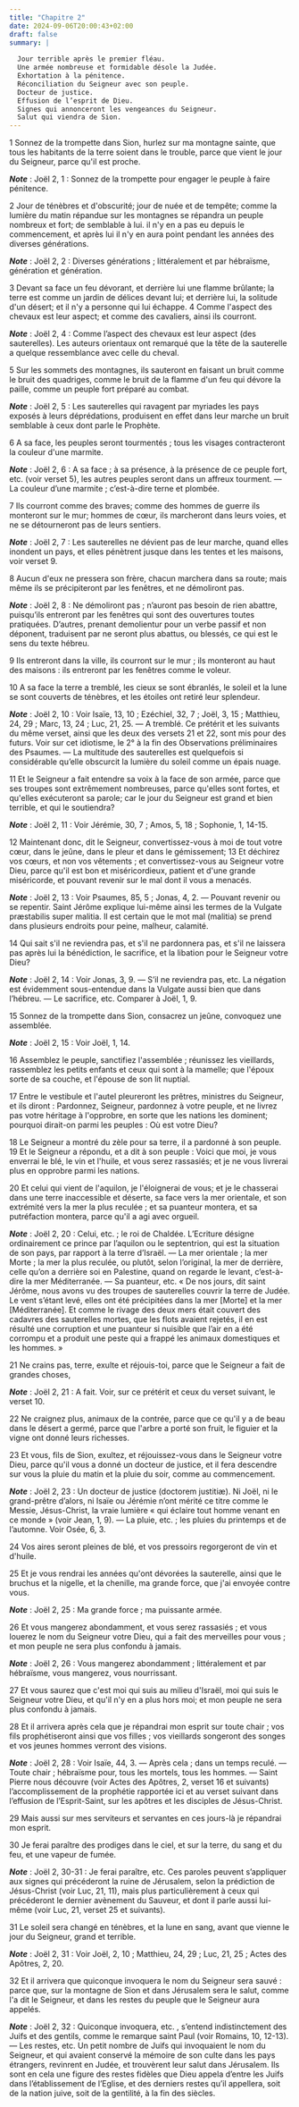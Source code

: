 ```yaml
---
title: "Chapitre 2"
date: 2024-09-06T20:00:43+02:00
draft: false
summary: |
  
  Jour terrible après le premier fléau.
  Une armée nombreuse et formidable désole la Judée.
  Exhortation à la pénitence.
  Réconciliation du Seigneur avec son peuple.
  Docteur de justice.
  Effusion de l’esprit de Dieu.
  Signes qui annonceront les vengeances du Seigneur.
  Salut qui viendra de Sion.
---
```



1 Sonnez de la trompette dans Sion, hurlez sur ma montagne sainte, que tous les habitants de la terre soient dans le trouble, parce que vient le jour du Seigneur, parce qu'il est proche.

***Note*** :  Joël 2, 1 : Sonnez de la trompette pour engager le peuple à faire pénitence.

2 Jour de ténèbres et d'obscurité; jour de nuée et de tempête; comme la lumière du matin répandue sur les montagnes se répandra un peuple nombreux et fort; de semblable à lui. il n'y en a pas eu depuis le commencement, et après lui il n'y en aura point pendant les années des diverses générations.

***Note*** :  Joël 2, 2 : Diverses générations ; littéralement et par hébraïsme, génération et génération.


3 Devant sa face un feu dévorant, et derrière lui une flamme brûlante; la terre est comme un jardin de délices devant lui; et derrière lui, la solitude d'un désert; et il n'y a personne qui lui échappe. 4 Comme l'aspect des chevaux est leur aspect; et comme des cavaliers, ainsi ils courront.

***Note*** :  Joël 2, 4 : Comme l’aspect des chevaux est leur aspect (des sauterelles). Les auteurs orientaux ont remarqué que la tête de la sauterelle a quelque ressemblance avec celle du cheval.

5 Sur les sommets des montagnes, ils sauteront en faisant un bruit comme le bruit des quadriges, comme le bruit de la flamme d'un feu qui dévore la paille, comme un peuple fort préparé au combat.

***Note*** :  Joël 2, 5 : Les sauterelles qui ravagent par myriades les pays exposés à leurs déprédations, produisent en effet dans leur marche un bruit semblable à ceux dont parle le Prophète.


6 A sa face, les peuples seront tourmentés ; tous les visages contracteront la couleur d'une marmite.

***Note*** :  Joël 2, 6 : A sa face ; à sa présence, à la présence de ce peuple fort, etc. (voir verset 5), les autres peuples seront dans un affreux tourment. ― La couleur d’une marmite ; c’est-à-dire terne et plombée.

7 Ils courront comme des braves; comme des hommes de guerre ils monteront sur le mur; hommes de cœur, ils marcheront dans leurs voies, et ne se détourneront pas de leurs sentiers.

***Note*** :  Joël 2, 7 : Les sauterelles ne dévient pas de leur marche, quand elles inondent un pays, et elles pénètrent jusque dans les tentes et les maisons, voir verset 9.

8 Aucun d'eux ne pressera son frère, chacun marchera dans sa route; mais même ils se précipiteront par les fenêtres, et ne démoliront pas.

***Note*** :  Joël 2, 8 : Ne démoliront pas ; n’auront pas besoin de rien abattre, puisqu’ils entreront par les fenêtres qui sont des ouvertures toutes pratiquées. D’autres, prenant demolientur pour un verbe passif et non déponent, traduisent par ne seront plus abattus, ou blessés, ce qui est le sens du texte hébreu.

9 Ils entreront dans la ville, ils courront sur le mur ; ils monteront au haut des maisons : ils entreront par les fenêtres comme le voleur.


10 A sa face la terre a tremblé, les cieux se sont ébranlés, le soleil et la lune se sont couverts de ténèbres, et les étoiles ont retiré leur splendeur.

***Note*** :  Joël 2, 10 : Voir Isaïe, 13, 10 ; Ezéchiel, 32, 7 ; Joël, 3, 15 ; Matthieu, 24, 29 ; Marc, 13, 24 ; Luc, 21, 25. ― A tremblé. Ce prétérit et les suivants du même verset, ainsi que les deux des versets 21 et 22, sont mis pour des futurs. Voir sur cet idiotisme, le 2° à la fin des Observations préliminaires des Psaumes. ― La multitude des sauterelles est quelquefois si considérable qu’elle obscurcit la lumière du soleil comme un épais nuage.

11 Et le Seigneur a fait entendre sa voix à la face de son armée, parce que ses troupes sont extrêmement nombreuses, parce qu'elles sont fortes, et qu'elles exécuteront sa parole; car le jour du Seigneur est grand et bien terrible, et qui le soutiendra?

***Note*** :  Joël 2, 11 : Voir Jérémie, 30, 7 ; Amos, 5, 18 ; Sophonie, 1, 14-15.

12 Maintenant donc, dit le Seigneur, convertissez-vous à moi de tout votre cœur, dans le jeûne, dans le pleur et dans le gémissement; 13 Et déchirez vos cœurs, et non vos vêtements ; et convertissez-vous au Seigneur votre Dieu, parce qu'il est bon et miséricordieux, patient et d'une grande miséricorde, et pouvant revenir sur le mal dont il vous a menacés.

***Note*** :  Joël 2, 13 : Voir Psaumes, 85, 5 ; Jonas, 4, 2. ― Pouvant revenir ou se repentir. Saint Jérôme explique lui-même ainsi les termes de la Vulgate præstabilis super malitia. Il est certain que le mot mal (malitia) se prend dans plusieurs endroits pour peine, malheur, calamité.

14 Qui sait s'il ne reviendra pas, et s'il ne pardonnera pas, et s'il ne laissera pas après lui la bénédiction, le sacrifice, et la libation pour le Seigneur votre Dieu?

***Note*** :  Joël 2, 14 : Voir Jonas, 3, 9. ― S’il ne reviendra pas, etc. La négation est évidemment sous-entendue dans la Vulgate aussi bien que dans l’hébreu. ― Le sacrifice, etc. Comparer à Joël, 1, 9.


15 Sonnez de la trompette dans Sion, consacrez un jeûne, convoquez une assemblée.

***Note*** :  Joël 2, 15 : Voir Joël, 1, 14.

16 Assemblez le peuple, sanctifiez l'assemblée ; réunissez les vieillards, rassemblez les petits enfants et ceux qui sont à la mamelle; que l'époux sorte de sa couche, et l'épouse de son lit nuptial.


17 Entre le vestibule et l'autel pleureront les prêtres, ministres du Seigneur, et ils diront : Pardonnez, Seigneur, pardonnez à votre peuple, et ne livrez pas votre héritage à l'opprobre, en sorte que les nations les dominent; pourquoi dirait-on parmi les peuples : Où est votre Dieu?


18 Le Seigneur a montré du zèle pour sa terre, il a pardonné à son peuple. 19 Et le Seigneur a répondu, et a dit à son peuple : Voici que moi, je vous enverrai le blé, le vin et l'huile, et vous serez rassasiés; et je ne vous livrerai plus en opprobre parmi les nations.


20 Et celui qui vient de l'aquilon, je l'éloignerai de vous; et je le chasserai dans une terre inaccessible et déserte, sa face vers la mer orientale, et son extrémité vers la mer la plus reculée ; et sa puanteur montera, et sa putréfaction montera, parce qu'il a agi avec orgueil.

***Note*** :  Joël 2, 20 : Celui, etc. ; le roi de Chaldée. L’Ecriture désigne ordinairement ce prince par l’aquilon ou le septentrion, qui est la situation de son pays, par rapport à la terre d’Israël. ― La mer orientale ; la mer Morte ; la mer la plus reculée, ou plutôt, selon l’original, la mer de derrière, celle qu’on a derrière soi en Palestine, quand on regarde le levant, c’est-à-dire la mer Méditerranée. ― Sa puanteur, etc. « De nos jours, dit saint Jérôme, nous avons vu des troupes de sauterelles couvrir la terre de Judée. Le vent s’étant levé, elles ont été précipitées dans la mer [Morte] et la mer [Méditerranée]. Et comme le rivage des deux mers était couvert des cadavres des sauterelles mortes, que les flots avaient rejetés, il en est résulté une corruption et une puanteur si nuisible que l’air en a été corrompu et a produit une peste qui a frappé les animaux domestiques et les hommes. »


21 Ne crains pas, terre, exulte et réjouis-toi, parce que le Seigneur a fait de grandes choses,

***Note*** :  Joël 2, 21 : A fait. Voir, sur ce prétérit et ceux du verset suivant, le verset 10.

22 Ne craignez plus, animaux de la contrée, parce que ce qu'il y a de beau dans le désert a germé, parce que l'arbre a porté son fruit, le figuier et la vigne ont donné leurs richesses.


23 Et vous, fils de Sion, exultez, et réjouissez-vous dans le Seigneur votre Dieu, parce qu'il vous a donné un docteur de justice, et il fera descendre sur vous la pluie du matin et la pluie du soir, comme au commencement.

***Note*** :  Joël 2, 23 : Un docteur de justice (doctorem justitiæ). Ni Joël, ni le grand-prêtre d’alors, ni Isaïe ou Jérémie n’ont mérité ce titre comme le Messie, Jésus-Christ, la vraie lumière « qui éclaire tout homme venant en ce monde » (voir Jean, 1, 9). ― La pluie, etc. ; les pluies du printemps et de l’automne. Voir Osée, 6, 3.

24 Vos aires seront pleines de blé, et vos pressoirs regorgeront de vin et d'huile.


25 Et je vous rendrai les années qu'ont dévorées la sauterelle, ainsi que le bruchus et la nigelle, et la chenille, ma grande force, que j'ai envoyée contre vous.

***Note*** :  Joël 2, 25 : Ma grande force ; ma puissante armée.

26 Et vous mangerez abondamment, et vous serez rassasiés ; et vous louerez le nom du Seigneur votre Dieu, qui a fait des merveilles pour vous ; et mon peuple ne sera plus confondu à jamais.

***Note*** :  Joël 2, 26 : Vous mangerez abondamment ; littéralement et par hébraïsme, vous mangerez, vous nourrissant.


27 Et vous saurez que c'est moi qui suis au milieu d'Israël, moi qui suis le Seigneur votre Dieu, et qu'il n'y en a plus hors moi; et mon peuple ne sera plus confondu à jamais.


28 Et il arrivera après cela que je répandrai mon esprit sur toute chair ; vos fils prophétiseront ainsi que vos filles ; vos vieillards songeront des songes et vos jeunes hommes verront des visions.

***Note*** :  Joël 2, 28 : Voir Isaïe, 44, 3. ― Après cela ; dans un temps reculé. ― Toute chair ; hébraïsme pour, tous les mortels, tous les hommes. ― Saint Pierre nous découvre (voir Actes des Apôtres, 2, verset 16 et suivants) l’accomplissement de la prophétie rapportée ici et au verset suivant dans l’effusion de l’Esprit-Saint, sur les apôtres et les disciples de Jésus-Christ.

29 Mais aussi sur mes serviteurs et servantes en ces jours-là je répandrai mon esprit.


30 Je ferai paraître des prodiges dans le ciel, et sur la terre, du sang et du feu, et une vapeur de fumée.

***Note*** :  Joël 2, 30-31 : Je ferai paraître, etc. Ces paroles peuvent s’appliquer aux signes qui précéderont la ruine de Jérusalem, selon la prédiction de Jésus-Christ (voir Luc, 21, 11), mais plus particulièrement à ceux qui précéderont le dernier avènement du Sauveur, et dont il parle aussi lui-même (voir Luc, 21, verset 25 et suivants).

31 Le soleil sera changé en ténèbres, et la lune en sang, avant que vienne le jour du Seigneur, grand et terrible.

***Note*** :  Joël 2, 31 : Voir Joël, 2, 10 ; Matthieu, 24, 29 ; Luc, 21, 25 ; Actes des Apôtres, 2, 20.

32 Et il arrivera que quiconque invoquera le nom du Seigneur sera sauvé : parce que, sur la montagne de Sion et dans Jérusalem sera le salut, comme l'a dit le Seigneur, et dans les restes du peuple que le Seigneur aura appelés.

***Note*** :  Joël 2, 32 : Quiconque invoquera, etc. , s’entend indistinctement des Juifs et des gentils, comme le remarque saint Paul (voir Romains, 10, 12-13). ― Les restes, etc. Un petit nombre de Juifs qui invoquaient le nom du Seigneur, et qui avaient conservé la mémoire de son culte dans les pays étrangers, revinrent en Judée, et trouvèrent leur salut dans Jérusalem. Ils sont en cela une figure des restes fidèles que Dieu appela d’entre les Juifs dans l’établissement de l’Eglise, et des derniers restes qu’il appellera, soit de la nation juive, soit de la gentilité, à la fin des siècles.

